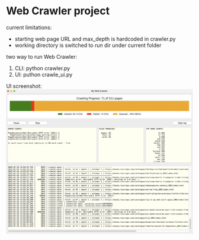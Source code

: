 # Web Crawler project

current limitations:
* starting web page URL and max_depth is hardcoded in crawler.py
* working directory is switched to *run* dir under current folder


two way to run Web Crawler:
1. CLI: python crawler.py
2.  UI: puthon crawle_ui.py

UI screenshot:
![](doc/Screenshot%202025-07-10%20at%2015.04.13.png)
